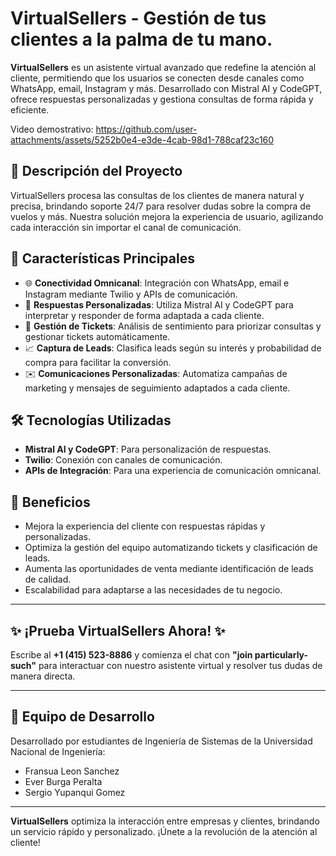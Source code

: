 # VirtualSellers - Gestión de tus clientes a la palma de tu mano.  

**VirtualSellers** es un asistente virtual avanzado que redefine la atención al cliente, permitiendo que los usuarios se conecten desde canales como WhatsApp, email, Instagram y más. Desarrollado con Mistral AI y CodeGPT, ofrece respuestas personalizadas y gestiona consultas de forma rápida y eficiente.

Video demostrativo: https://github.com/user-attachments/assets/5252b0e4-e3de-4cab-98d1-788caf23c160

## 🚀 Descripción del Proyecto

VirtualSellers procesa las consultas de los clientes de manera natural y precisa, brindando soporte 24/7 para resolver dudas sobre la compra de vuelos y más. Nuestra solución mejora la experiencia de usuario, agilizando cada interacción sin importar el canal de comunicación.

## 🎯 Características Principales

- 🌐 **Conectividad Omnicanal**: Integración con WhatsApp, email e Instagram mediante Twilio y APIs de comunicación.
- 🤖 **Respuestas Personalizadas**: Utiliza Mistral AI y CodeGPT para interpretar y responder de forma adaptada a cada cliente.
- 🎫 **Gestión de Tickets**: Análisis de sentimiento para priorizar consultas y gestionar tickets automáticamente.
- 📈 **Captura de Leads**: Clasifica leads según su interés y probabilidad de compra para facilitar la conversión.
- ✉️ **Comunicaciones Personalizadas**: Automatiza campañas de marketing y mensajes de seguimiento adaptados a cada cliente.

## 🛠️ Tecnologías Utilizadas

- **Mistral AI y CodeGPT**: Para personalización de respuestas.
- **Twilio**: Conexión con canales de comunicación.
- **APIs de Integración**: Para una experiencia de comunicación omnicanal.

## 🌟 Beneficios

- Mejora la experiencia del cliente con respuestas rápidas y personalizadas.
- Optimiza la gestión del equipo automatizando tickets y clasificación de leads.
- Aumenta las oportunidades de venta mediante identificación de leads de calidad.
- Escalabilidad para adaptarse a las necesidades de tu negocio.

---

## ✨ ¡Prueba VirtualSellers Ahora! ✨

Escribe al **+1 (415) 523-8886** y comienza el chat con **"join particularly-such"** para interactuar con nuestro asistente virtual y resolver tus dudas de manera directa.

---

## 👥 Equipo de Desarrollo

Desarrollado por estudiantes de Ingeniería de Sistemas de la Universidad Nacional de Ingeniería:

- Fransua Leon Sanchez
- Ever Burga Peralta
- Sergio Yupanqui Gomez

---

**VirtualSellers** optimiza la interacción entre empresas y clientes, brindando un servicio rápido y personalizado. ¡Únete a la revolución de la atención al cliente!

